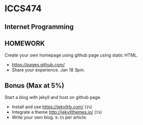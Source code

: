 # ICCS474
## Internet Programming

## HOMEWORK

Create your own homepage using github page using static HTML.

- https://pages.github.com/
- Share your experience. Jan 18 3pm.

## Bonus (Max at 5%)
Start a blog with jekyll and host on github page.

- Install and use https://jekyllrb.com/ (`1%`)
- Integrate a theme http://jekyllthemes.io/ (`1%`)
- Write your own blog. `0.5%` per article.
